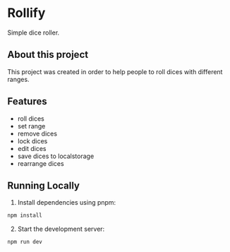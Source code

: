 # Rollify

Simple dice roller.

## About this project

This project was created in order to help people to roll dices with different ranges.

## Features

-   roll dices
-   set range
-   remove dices
-   lock dices
-   edit dices
-   save dices to localstorage
-   rearrange dices

## Running Locally

1. Install dependencies using pnpm:

```sh
npm install
```

2. Start the development server:

```sh
npm run dev
```
